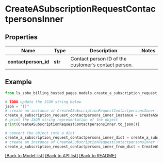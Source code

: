 # CreateASubscriptionRequestContactpersonsInner


## Properties

Name | Type | Description | Notes
------------ | ------------- | ------------- | -------------
**contactperson_id** | **str** | Contact person ID of the customer’s contact person. | 

## Example

```python
from ls_zoho_billing_hosted_pages.models.create_a_subscription_request_contactpersons_inner import CreateASubscriptionRequestContactpersonsInner

# TODO update the JSON string below
json = "{}"
# create an instance of CreateASubscriptionRequestContactpersonsInner from a JSON string
create_a_subscription_request_contactpersons_inner_instance = CreateASubscriptionRequestContactpersonsInner.from_json(json)
# print the JSON string representation of the object
print(CreateASubscriptionRequestContactpersonsInner.to_json())

# convert the object into a dict
create_a_subscription_request_contactpersons_inner_dict = create_a_subscription_request_contactpersons_inner_instance.to_dict()
# create an instance of CreateASubscriptionRequestContactpersonsInner from a dict
create_a_subscription_request_contactpersons_inner_from_dict = CreateASubscriptionRequestContactpersonsInner.from_dict(create_a_subscription_request_contactpersons_inner_dict)
```
[[Back to Model list]](../README.md#documentation-for-models) [[Back to API list]](../README.md#documentation-for-api-endpoints) [[Back to README]](../README.md)


